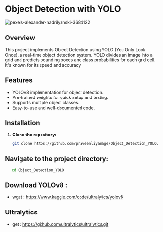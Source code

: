 # Object Detection with YOLO

![pexels-alexander-nadrilyanski-3684122](https://github.com/PraveenLiyanage/Object_Detection_YOLO/assets/111709030/644d3b36-0a62-4698-9d9b-6c5f63e3a73b)

## Overview

This project implements Object Detection using YOLO (You Only Look Once), a real-time object detection system. YOLO divides an image into a grid and predicts bounding boxes and class probabilities for each grid cell. It's known for its speed and accuracy.

## Features

- YOLOv8 implementation for object detection.
- Pre-trained weights for quick setup and testing.
- Supports multiple object classes.
- Easy-to-use and well-documented code.

## Installation

1. **Clone the repository:**

   ```bash
   git clone https://github.com/praveenliyanage/Object_Detection_YOLO.git

## Navigate to the project directory:

```bash
   cd Object_Detection_YOLO
```

## Download YOLOv8 :

- wget :  https://www.kaggle.com/code/ultralytics/yolov8

## Ultralytics 

- get : https://github.com/ultralytics/ultralytics.git


